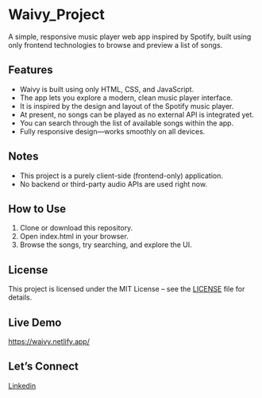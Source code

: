 # Waivy_Project

A simple, responsive music player web app inspired by Spotify, built using only frontend technologies to browse and preview a list of songs.

## Features

- Waivy is built using only HTML, CSS, and JavaScript.
- The app lets you explore a modern, clean music player interface.
- It is inspired by the design and layout of the Spotify music player.
- At present, no songs can be played as no external API is integrated yet.
- You can search through the list of available songs within the app.
- Fully responsive design—works smoothly on all devices.

## Notes

- This project is a purely client-side (frontend-only) application.
- No backend or third-party audio APIs are used right now.

## How to Use

1. Clone or download this repository.
2. Open index.html in your browser.
3. Browse the songs, try searching, and explore the UI.

## License

This project is licensed under the MIT License – see the [LICENSE](https://github.com/Omkar3101/Waivy_Project/blob/main/LICENSE) file for details.

## Live Demo

https://waivy.netlify.app/

## Let’s Connect

[Linkedin](https://www.linkedin.com/in/omkar3101)
